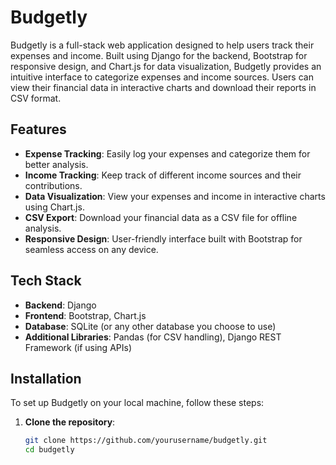 # Budgetly

Budgetly is a full-stack web application designed to help users track their expenses and income. Built using Django for the backend, Bootstrap for responsive design, and Chart.js for data visualization, Budgetly provides an intuitive interface to categorize expenses and income sources. Users can view their financial data in interactive charts and download their reports in CSV format.

## Features

- **Expense Tracking**: Easily log your expenses and categorize them for better analysis.
- **Income Tracking**: Keep track of different income sources and their contributions.
- **Data Visualization**: View your expenses and income in interactive charts using Chart.js.
- **CSV Export**: Download your financial data as a CSV file for offline analysis.
- **Responsive Design**: User-friendly interface built with Bootstrap for seamless access on any device.

## Tech Stack

- **Backend**: Django
- **Frontend**: Bootstrap, Chart.js
- **Database**: SQLite (or any other database you choose to use)
- **Additional Libraries**: Pandas (for CSV handling), Django REST Framework (if using APIs)

## Installation

To set up Budgetly on your local machine, follow these steps:

1. **Clone the repository**:
   ```bash
   git clone https://github.com/yourusername/budgetly.git
   cd budgetly
